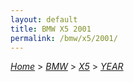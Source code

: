```yaml
---
layout: default
title: BMW X5 2001
permalink: /bmw/x5/2001/
---
```

[*Home*](/) > [*BMW*](/bmw/) > [*X5*](/bmw/x5/) > [*YEAR*](/bmw/x5/year/)
